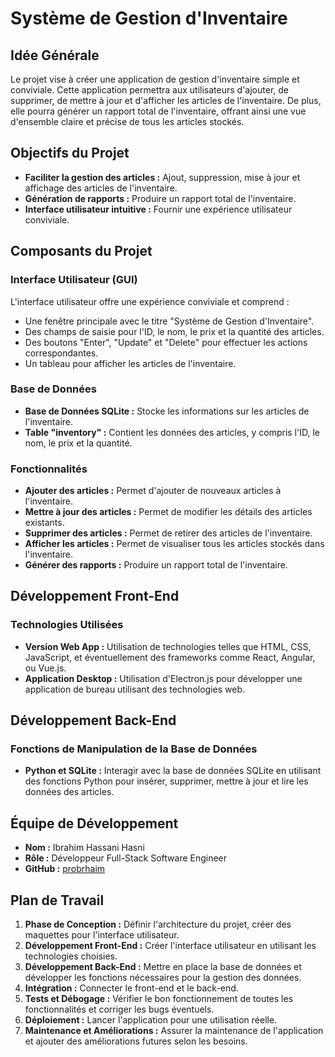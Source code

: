 # Système de Gestion d'Inventaire

## Idée Générale
Le projet vise à créer une application de gestion d'inventaire simple et conviviale. Cette application permettra aux utilisateurs d'ajouter, de supprimer, de mettre à jour et d'afficher les articles de l'inventaire. De plus, elle pourra générer un rapport total de l'inventaire, offrant ainsi une vue d'ensemble claire et précise de tous les articles stockés.

## Objectifs du Projet
- **Faciliter la gestion des articles :** Ajout, suppression, mise à jour et affichage des articles de l'inventaire.
- **Génération de rapports :** Produire un rapport total de l'inventaire.
- **Interface utilisateur intuitive :** Fournir une expérience utilisateur conviviale.

## Composants du Projet

### Interface Utilisateur (GUI)
L'interface utilisateur offre une expérience conviviale et comprend :
- Une fenêtre principale avec le titre "Système de Gestion d'Inventaire".
- Des champs de saisie pour l'ID, le nom, le prix et la quantité des articles.
- Des boutons "Enter", "Update" et "Delete" pour effectuer les actions correspondantes.
- Un tableau pour afficher les articles de l'inventaire.

### Base de Données
- **Base de Données SQLite :** Stocke les informations sur les articles de l'inventaire.
- **Table "inventory" :** Contient les données des articles, y compris l'ID, le nom, le prix et la quantité.

### Fonctionnalités
- **Ajouter des articles :** Permet d'ajouter de nouveaux articles à l'inventaire.
- **Mettre à jour des articles :** Permet de modifier les détails des articles existants.
- **Supprimer des articles :** Permet de retirer des articles de l'inventaire.
- **Afficher les articles :** Permet de visualiser tous les articles stockés dans l'inventaire.
- **Générer des rapports :** Produire un rapport total de l'inventaire.

## Développement Front-End

### Technologies Utilisées
- **Version Web App :** Utilisation de technologies telles que HTML, CSS, JavaScript, et éventuellement des frameworks comme React, Angular, ou Vue.js.
- **Application Desktop :** Utilisation d'Electron.js pour développer une application de bureau utilisant des technologies web.

## Développement Back-End

### Fonctions de Manipulation de la Base de Données
- **Python et SQLite :** Interagir avec la base de données SQLite en utilisant des fonctions Python pour insérer, supprimer, mettre à jour et lire les données des articles.

## Équipe de Développement
- **Nom :** Ibrahim Hassani Hasni
- **Rôle :** Développeur Full-Stack Software Engineer
- **GitHub :** [probrhaim](https://github.com/probrhaim)

## Plan de Travail
1. **Phase de Conception :** Définir l'architecture du projet, créer des maquettes pour l'interface utilisateur.
2. **Développement Front-End :** Créer l'interface utilisateur en utilisant les technologies choisies.
3. **Développement Back-End :** Mettre en place la base de données et développer les fonctions nécessaires pour la gestion des données.
4. **Intégration :** Connecter le front-end et le back-end.
5. **Tests et Débogage :** Vérifier le bon fonctionnement de toutes les fonctionnalités et corriger les bugs éventuels.
6. **Déploiement :** Lancer l'application pour une utilisation réelle.
7. **Maintenance et Améliorations :** Assurer la maintenance de l'application et ajouter des améliorations futures selon les besoins.

